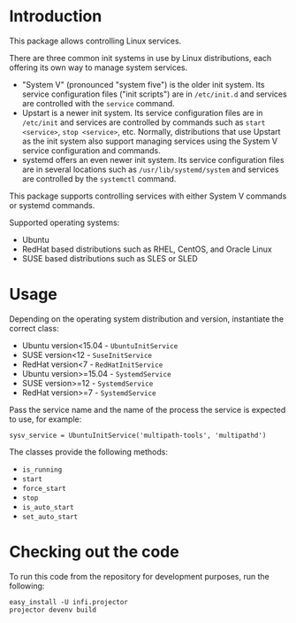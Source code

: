 Introduction
============

This package allows controlling Linux services.

There are three common init systems in use by Linux distributions, each
offering its own way to manage system services.
* "System V" (pronounced "system five") is the older init system.
Its service configuration files ("init scripts") are in `/etc/init.d` and
services are controlled with the `service` command.
* Upstart is a newer init system. Its service configuration files are in
`/etc/init` and services are controlled by commands such as `start <service>`,
`stop <service>`, etc. Normally, distributions that use Upstart as the init
system also support managing services using the System V service configuration
and commands.
* systemd offers an even newer init system. Its service configuration files
are in several locations such as `/usr/lib/systemd/system` and services are
controlled by the `systemctl` command.

This package supports controlling services with either System V commands or
systemd commands.

Supported operating systems:

* Ubuntu
* RedHat based distributions such as RHEL, CentOS, and Oracle Linux
* SUSE based distributions such as SLES or SLED

Usage
=====
Depending on the operating system distribution and version, instantiate
the correct class:

* Ubuntu version<15.04 - `UbuntuInitService`
* SUSE version<12 - `SuseInitService`
* RedHat version<7 - `RedHatInitService`
* Ubuntu version>=15.04 - `SystemdService`
* SUSE version>=12 - `SystemdService`
* RedHat version>=7 - `SystemdService`

Pass the service name and the name of the process the service is expected
to use, for example:

    sysv_service = UbuntuInitService('multipath-tools', 'multipathd')

The classes provide the following methods:

* `is_running`
* `start`
* `force_start`
* `stop`
* `is_auto_start`
* `set_auto_start`

Checking out the code
=====================

To run this code from the repository for development purposes, run the following:

    easy_install -U infi.projector
    projector devenv build
